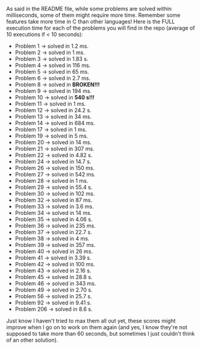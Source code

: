 As said in the README file,  while some problems are solved within milliseconds,
some of them might require more time. Remember some features take more time in C
than other languages!   Here is the FULL execution time for each of the problems
you will find in the repo (average of 10 executions if < 10 seconds):

- Problem 1   -> solved in 1.2 ms.
- Problem 2   -> solved in 1   ms.
- Problem 3   -> solved in 1.83 s.
- Problem 4   -> solved in 116 ms.
- Problem 5   -> solved in 65  ms.
- Problem 6   -> solved in 2.7 ms.
- Problem 8   -> solved in **BROKEN!!!**
- Problem 9   -> solved in 194 ms.
- Problem 10  -> solved in **540  s!!!**
- Problem 11  -> solved in 1   ms.
- Problem 12  -> solved in 24.2 s.
- Problem 13  -> solved in 34  ms.
- Problem 14  -> solved in 684 ms.
- Problem 17  -> solved in 1   ms.
- Problem 19  -> solved in 5   ms.
- Problem 20  -> solved in 14  ms.
- Problem 21  -> solved in 307 ms.
- Problem 22  -> solved in 4.82 s.
- Problem 24  -> solved in 14.7 s.
- Problem 26  -> solved in 150 ms.
- Problem 27  -> solved in 542 ms.
- Problem 28  -> solved in 1   ms.
- Problem 29  -> solved in 55.4 s.
- Problem 30  -> solved in 102 ms.
- Problem 32  -> solved in 87  ms.
- Problem 33  -> solved in 3.6 ms.
- Problem 34  -> solved in 14  ms.
- Problem 35  -> solved in 4.06 s.
- Problem 36  -> solved in 235 ms.
- Problem 37  -> solved in 22.7 s.
- Problem 38  -> solved in 4   ms.
- Problem 39  -> solved in 357 ms.
- Problem 40  -> solved in 26  ms.
- Problem 41  -> solved in 3.39 s.
- Problem 42  -> solved in 100 ms.
- Problem 43  -> solved in 2.16 s.
- Problem 45  -> solved in 28.8 s.
- Problem 46  -> solved in 343 ms.
- Problem 49  -> solved in 2.70 s.
- Problem 56  -> solved in 25.7 s.
- Problem 92  -> solved in 9.41 s.
- Problem 206 -> solved in 8.6  s.

Just know I haven't tried to max them all out yet,    these scores might improve
when I go on to work on them again (and yes, I know they're not supposed to take
more than 60 seconds, but sometimes I just couldn't think of an other solution).
